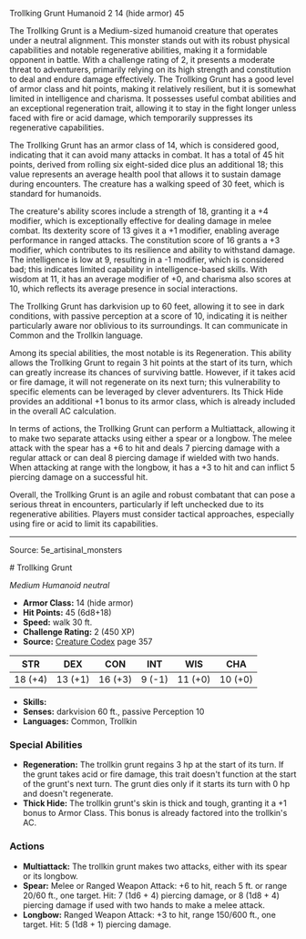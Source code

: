 <MonsterName/>Trollking Grunt</MonsterName>
<CreatureType/>Humanoid</CreatureType>
<CR/>2</CR>
<AC/>14 (hide armor)</AC>
<HP/>45</HP>
<summary>The Trollking Grunt is a Medium-sized humanoid creature that operates under a neutral alignment. This monster stands out with its robust physical capabilities and notable regenerative abilities, making it a formidable opponent in battle. With a challenge rating of 2, it presents a moderate threat to adventurers, primarily relying on its high strength and constitution to deal and endure damage effectively. The Trollking Grunt has a good level of armor class and hit points, making it relatively resilient, but it is somewhat limited in intelligence and charisma. It possesses useful combat abilities and an exceptional regeneration trait, allowing it to stay in the fight longer unless faced with fire or acid damage, which temporarily suppresses its regenerative capabilities.</summary>

<detail>

The Trollking Grunt has an armor class of 14, which is considered good, indicating that it can avoid many attacks in combat. It has a total of 45 hit points, derived from rolling six eight-sided dice plus an additional 18; this value represents an average health pool that allows it to sustain damage during encounters. The creature has a walking speed of 30 feet, which is standard for humanoids.

The creature's ability scores include a strength of 18, granting it a +4 modifier, which is exceptionally effective for dealing damage in melee combat. Its dexterity score of 13 gives it a +1 modifier, enabling average performance in ranged attacks. The constitution score of 16 grants a +3 modifier, which contributes to its resilience and ability to withstand damage. The intelligence is low at 9, resulting in a -1 modifier, which is considered bad; this indicates limited capability in intelligence-based skills. With wisdom at 11, it has an average modifier of +0, and charisma also scores at 10, which reflects its average presence in social interactions.

The Trollking Grunt has darkvision up to 60 feet, allowing it to see in dark conditions, with passive perception at a score of 10, indicating it is neither particularly aware nor oblivious to its surroundings. It can communicate in Common and the Trollkin language.

Among its special abilities, the most notable is its Regeneration. This ability allows the Trollking Grunt to regain 3 hit points at the start of its turn, which can greatly increase its chances of surviving battle. However, if it takes acid or fire damage, it will not regenerate on its next turn; this vulnerability to specific elements can be leveraged by clever adventurers. Its Thick Hide provides an additional +1 bonus to its armor class, which is already included in the overall AC calculation.

In terms of actions, the Trollking Grunt can perform a Multiattack, allowing it to make two separate attacks using either a spear or a longbow. The melee attack with the spear has a +6 to hit and deals 7 piercing damage with a regular attack or can deal 8 piercing damage if wielded with two hands. When attacking at range with the longbow, it has a +3 to hit and can inflict 5 piercing damage on a successful hit.

Overall, the Trollking Grunt is an agile and robust combatant that can pose a serious threat in encounters, particularly if left unchecked due to its regenerative abilities. Players must consider tactical approaches, especially using fire or acid to limit its capabilities.</detail>



---

Source: 5e_artisinal_monsters

<statblock>
# Trollking Grunt

*Medium* *Humanoid* *neutral*

- **Armor Class:** 14 (hide armor)
- **Hit Points:** 45 (6d8+18)
- **Speed:** walk 30 ft.
- **Challenge Rating:** 2 (450 XP)
- **Source:** [Creature Codex](https://koboldpress.com/kpstore/product/creature-codex-for-5th-edition-dnd) page 357

| STR | DEX | CON | INT | WIS | CHA |
| --- | --- | --- | --- | --- | --- |
| 18 (+4) | 13 (+1) | 16 (+3) | 9 (-1) | 11 (+0) | 10 (+0) |

- **Skills:** 
- **Senses:** darkvision 60 ft., passive Perception 10
- **Languages:** Common, Trollkin

### Special Abilities

- **Regeneration:** The trollkin grunt regains 3 hp at the start of its turn. If the grunt takes acid or fire damage, this trait doesn't function at the start of the grunt's next turn. The grunt dies only if it starts its turn with 0 hp and doesn't regenerate.
- **Thick Hide:** The trollkin grunt's skin is thick and tough, granting it a +1 bonus to Armor Class. This bonus is already factored into the trollkin's AC.

### Actions

- **Multiattack:** The trollkin grunt makes two attacks, either with its spear or its longbow.
- **Spear:** Melee or Ranged Weapon Attack: +6 to hit, reach 5 ft. or range 20/60 ft., one target. Hit: 7 (1d6 + 4) piercing damage, or 8 (1d8 + 4) piercing damage if used with two hands to make a melee attack.
- **Longbow:** Ranged Weapon Attack: +3 to hit, range 150/600 ft., one target. Hit: 5 (1d8 + 1) piercing damage.


</statblock>


